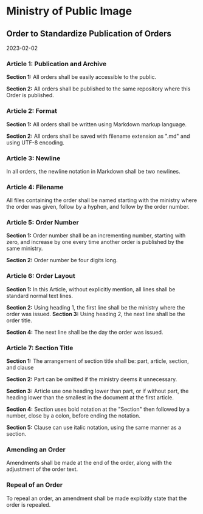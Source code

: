 # Ministry of Public Image
## Order to Standardize Publication of Orders
2023-02-02

### Article 1: Publication and Archive
**Section 1:** All orders shall be easily accessible to the public.

**Section 2:** All orders shall be published to the same repository where this Order is published.

### Article 2: Format
**Section 1:** All orders shall be written using Markdown markup language.

**Section 2:** All orders shall be saved with filename extension as ".md" and using UTF-8 encoding. 

### Article 3: Newline
In all orders, the newline notation in Markdown shall be two newlines. 

### Article 4: Filename
All files containing the order shall be named starting with the ministry where the order was given, follow by a hyphen, and follow by the order number.

### Article 5: Order Number
**Section 1:** Order number shall be an incrementing number, starting with zero, and increase by one every time another order is published by the same ministry.

**Section 2:** Order number be four digits long.

### Article 6: Order Layout
**Section 1:** In this Article, without explicitly mention, all lines shall be standard normal text lines.

**Section 2:** Using heading 1, the first line shall be the ministry where the order was issued.
**Section 3:** Using heading 2, the next line shall be the order title.

**Section 4:** The next line shall be the day the order was issued.

### Article 7: Section Title
**Section 1:** The arrangement of section title shall be: part, article, section, and clause

**Section 2:** Part can be omitted if the ministry deems it unnecessary.

**Section 3:** Article use one heading lower than part, or if without part, the heading lower than the smallest in the document at the first article.

**Section 4:** Section uses bold notation at the "Section" then followed by a number, close by a colon, before ending the notation.

**Section 5:** Clause can use italic notation, using the same manner as a section.

### Amending an Order
Amendments shall be made at the end of the order, along with the adjustment of the order text.

### Repeal of an Order
To repeal an order, an amendment shall be made explixitly state that the order is repealed. 